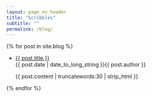 ```yaml
---
layout: page_no_header
title: "Scribbles"
subtitle: ""
permalink: /blog/
---
```

<section class="blog_page">

<div class="container">
	{% for post in site.blog %}
		<ul class="blog-posts"> 
		    <li>
		      <span><a href="{{ post.url | relative_url }}">{{ post.title }}</a></span>
		      <br><time datetime="{{ post.date | date_to_xmlschema }}">{{ post.date | date_to_long_string }}</time><span class="author">{{ post.author }}</span>
		      <p>{{ post.content | truncatewords:30 | strip_html }}</p>
		    </li>
		</ul>
	{% endfor %}
</div>


</section>